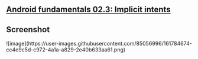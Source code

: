 <h2><a href="https://developer.android.com/codelabs/android-training-activity-with-implicit-intent?index=..%2F..%2Fandroid-training#11">Android fundamentals 02.3: Implicit intents</a></h2>

<h2>Screenshot</h2>
![image](https://user-images.githubusercontent.com/85056996/161784674-cc4e9c5d-c972-4a1a-a829-2e40b633aa61.png)
